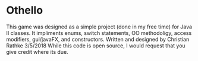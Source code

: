 # Othello
This game was designed as a simple project (done in my free time) for Java II classes.
It impliments enums, switch statements, OO methodoligy, access modifiers, gui/javaFX, and constructors.
Written and designed by Christian Rathke 3/5/2018
While this code is open source, I would request that you give credit where its due.
